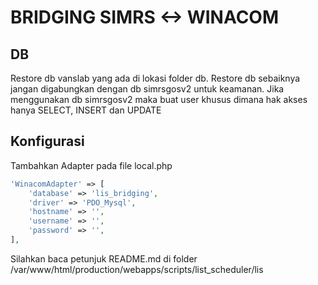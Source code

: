 # BRIDGING SIMRS <-> WINACOM

## DB

Restore db vanslab yang ada di lokasi folder db.
Restore db sebaiknya jangan digabungkan dengan db simrsgosv2 untuk keamanan.
Jika menggunakan db simrsgosv2 maka buat user khusus dimana hak akses hanya SELECT, INSERT dan UPDATE

## Konfigurasi

Tambahkan Adapter pada file local.php

```php
'WinacomAdapter' => [
    'database' => 'lis_bridging',
    'driver' => 'PDO_Mysql',
    'hostname' => '',
    'username' => '',
    'password' => '',
],
```

Silahkan baca petunjuk README.md di folder /var/www/html/production/webapps/scripts/list_scheduler/lis
